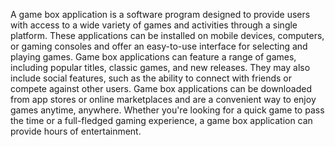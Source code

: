 
A game box application is a software program designed to provide users with access to a wide variety of games and activities through a single platform. These applications can be installed on mobile devices, computers, or gaming consoles and offer an easy-to-use interface for selecting and playing games. Game box applications can feature a range of games, including popular titles, classic games, and new releases. They may also include social features, such as the ability to connect with friends or compete against other users. Game box applications can be downloaded from app stores or online marketplaces and are a convenient way to enjoy games anytime, anywhere. Whether you're looking for a quick game to pass the time or a full-fledged gaming experience, a game box application can provide hours of entertainment.
